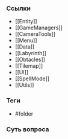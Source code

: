 ### Ссылки
- [[Entity]]
- [[GameManagers]]
- [[CameraTools]]
- [[Menu]]
- [[Data]]
- [[Labyrinth]]
- [[Obtacles]]
- [[Tilemap]]
- [[UI]]
- [[SpellMode]]
- [[Utils]]
### Теги
- #folder
### Суть вопроса